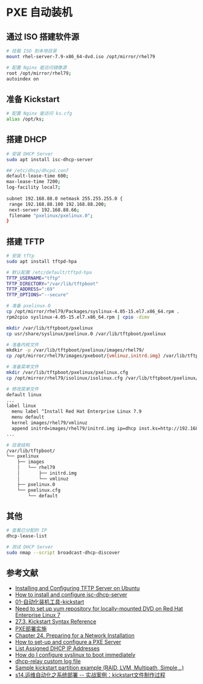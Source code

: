 # PXE 自动装机

## 通过 ISO 搭建软件源

```sh
# 挂载 ISO 到本地目录
mount rhel-server-7.9-x86_64-dvd.iso /opt/mirror/rhel79

# 配置 Nginx 能访问镜像源
root /opt/mirror/rhel79;
autoindex on
```

## 准备 Kickstart

```sh
# 配置 Nginx 能访问 ks.cfg
alias /opt/ks;
```

## 搭建 DHCP

```sh
# 安装 DHCP Server
sudo apt install isc-dhcp-server

## /etc/dhcp/dhcpd.conf
default-lease-time 600;
max-lease-time 7200;
log-facility local7;
    
subnet 192.168.88.0 netmask 255.255.255.0 {
 range 192.168.88.100 192.168.88.200;
 next-server 192.168.88.66;
 filename "pxelinux/pxelinux.0";
}
```

## 搭建 TFTP

```sh
# 安装 tftp
sudo apt install tftpd-hpa

# 默认配置 /etc/default/tftpd-hpa
TFTP_USERNAME="tftp"
TFTP_DIRECTORY="/var/lib/tftpboot"
TFTP_ADDRESS=":69"
TFTP_OPTIONS="--secure"

# 准备 pxelinux.0
cp /opt/mirror/rhel79/Packages/syslinux-4.05-15.el7.x86_64.rpm .
rpm2cpio syslinux-4.05-15.el7.x86_64.rpm | cpio -dimv

mkdir /var/lib/tftpboot/pxelinux
cp usr/share/syslinux/pxelinux.0 /var/lib/tftpboot/pxelinux

# 准备内核文件
mkdkir -p /var/lib/tftpboot/pxelinux/images/rhel79/
cp /opt/mirror/rhel79/images/pxeboot/{vmlinuz,initrd.img} /var/lib/tftpboot/pxelinux/images/rhel79/

# 准备菜单文件
mkdir /var/lib/tftpboot/pxelinux/pxelinux.cfg
cp /opt/mirror/rhel79/isolinux/isolinux.cfg /var/lib/tftpboot/pxelinux/pxelinux.cfg/default

# 修改菜单文件
default linux
...
label linux
  menu label ^Install Red Hat Enterprise Linux 7.9
  menu default
  kernel images/rhel79/vmlinuz
  append initrd=images/rhel79/initrd.img ip=dhcp inst.ks=http://192.168.88.66/ks/ks.cfg quiet
...

# 目录结构
/var/lib/tftpboot/
└── pxelinux
    ├── images
    │   └── rhel79
    │       ├── initrd.img
    │       └── vmlinuz
    ├── pxelinux.0
    └── pxelinux.cfg
        └── default
```

## 其他

```sh
# 查看已分配的 IP
dhcp-lease-list

# 测试 DHCP Server
sudo nmap --script broadcast-dhcp-discover
```

## 参考文献

- [Installing and Configuring TFTP Server on Ubuntu](https://linuxhint.com/install_tftp_server_ubuntu/)
- [How to install and configure isc-dhcp-server](https://ubuntu.com/server/docs/how-to-install-and-configure-isc-dhcp-server)
- [01-自动化装机工具-kickstart](http://www.chrisjing.com/003-%E8%87%AA%E5%8A%A8%E5%8C%96%E8%A3%85%E6%9C%BA/01-%E8%87%AA%E5%8A%A8%E5%8C%96%E8%A3%85%E6%9C%BA%E5%B7%A5%E5%85%B7-kickstart/)
- [Need to set up yum repository for locally-mounted DVD on Red Hat Enterprise Linux 7](https://access.redhat.com/solutions/1355683)
- [27.3. Kickstart Syntax Reference](https://access.redhat.com/documentation/en-us/red_hat_enterprise_linux/7/html/installation_guide/sect-kickstart-syntax)
- [PXE部署实施](https://www.kancloud.cn/desktop/lv200/2665326)
- [Chapter 24. Preparing for a Network Installation](https://access.redhat.com/documentation/en-us/red_hat_enterprise_linux/7/html/installation_guide/chap-installation-server-setup)
- [How to set-up and configure a PXE Server](https://access.redhat.com/solutions/163253)
- [List Assigned DHCP IP Addresses](https://www.baeldung.com/linux/assigned-dhcp-ip-addresses)
- [How do I configure syslinux to boot immediately](https://unix.stackexchange.com/questions/32243/how-do-i-configure-syslinux-to-boot-immediately)
- [dhcp-relay custom log file](https://unix.stackexchange.com/questions/615461/dhcp-relay-custom-log-file)
- [Sample kickstart partition example (RAID, LVM, Multipath, Simple,..)](https://www.golinuxhub.com/2018/05/sample-kickstart-partition-example-raid/)
- [s14.运维自动化之系统部署 -- 实战案例：kickstart文件制作过程](https://juejin.cn/post/7136077266877939720)
